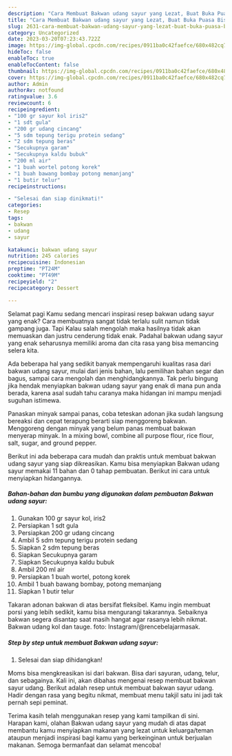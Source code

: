 ```yaml
---
description: "Cara Membuat Bakwan udang sayur yang Lezat, Buat Buka Puasa Bisa Manjain Lidah"
title: "Cara Membuat Bakwan udang sayur yang Lezat, Buat Buka Puasa Bisa Manjain Lidah"
slug: 2631-cara-membuat-bakwan-udang-sayur-yang-lezat-buat-buka-puasa-bisa-manjain-lidah
category: Uncategorized
date: 2023-03-20T07:23:43.722Z
image: https://img-global.cpcdn.com/recipes/0911ba0c42faefce/680x482cq70/bakwan-udang-sayur-foto-resep-utama.jpg
hideToc: false
enableToc: true
enableTocContent: false
thumbnail: https://img-global.cpcdn.com/recipes/0911ba0c42faefce/680x482cq70/bakwan-udang-sayur-foto-resep-utama.jpg
cover: https://img-global.cpcdn.com/recipes/0911ba0c42faefce/680x482cq70/bakwan-udang-sayur-foto-resep-utama.jpg
author: Admin
authorAv: notfound
ratingvalue: 3.6
reviewcount: 6
recipeingredient:
- "100 gr sayur kol iris2"
- "1 sdt gula"
- "200 gr udang cincang"
- "5 sdm tepung terigu protein sedang"
- "2 sdm tepung beras"
- "Secukupnya garam"
- "Secukupnya kaldu bubuk"
- "200 ml air"
- "1 buah wortel potong korek"
- "1 buah bawang bombay potong memanjang"
- "1 butir telur"
recipeinstructions:

- "Selesai dan siap dinikmati!"
categories:
- Resep
tags:
- bakwan
- udang
- sayur

katakunci: bakwan udang sayur 
nutrition: 245 calories
recipecuisine: Indonesian
preptime: "PT24M"
cooktime: "PT49M"
recipeyield: "2"
recipecategory: Dessert

---
```



Selamat pagi Kamu sedang mencari inspirasi resep bakwan udang sayur yang enak? Cara membuatnya sangat tidak terlalu sulit namun tidak gampang juga. Tapi Kalau salah mengolah maka hasilnya tidak akan memuaskan dan justru cenderung tidak enak. Padahal bakwan udang sayur yang enak seharusnya memiliki aroma dan cita rasa yang bisa memancing selera kita.


Ada beberapa hal yang sedikit banyak mempengaruhi kualitas rasa dari bakwan udang sayur, mulai dari jenis bahan, lalu pemilihan bahan segar dan bagus, sampai cara mengolah dan menghidangkannya. Tak perlu bingung jika hendak menyiapkan bakwan udang sayur yang enak di mana pun anda berada, karena asal sudah tahu caranya maka hidangan ini mampu menjadi suguhan istimewa.

Panaskan minyak sampai panas, coba teteskan adonan jika sudah langsung bereaksi dan cepat terapung berarti siap menggoreng bakwan. Menggoreng dengan minyak yang belum panas membuat bakwan menyerap minyak. In a mixing bowl, combine all purpose flour, rice flour, salt, sugar, and ground pepper.


Berikut ini ada beberapa cara mudah dan praktis untuk membuat bakwan udang sayur yang siap dikreasikan. Kamu bisa menyiapkan Bakwan udang sayur memakai 11 bahan dan 0 tahap pembuatan. Berikut ini cara untuk menyiapkan hidangannya.

<!--inarticleads1-->

##### Bahan-bahan dan bumbu yang digunakan dalam pembuatan Bakwan udang sayur:

1. Gunakan 100 gr sayur kol, iris2
1. Persiapkan 1 sdt gula
1. Persiapkan 200 gr udang cincang
1. Ambil 5 sdm tepung terigu protein sedang
1. Siapkan 2 sdm tepung beras
1. Siapkan Secukupnya garam
1. Siapkan Secukupnya kaldu bubuk
1. Ambil 200 ml air
1. Persiapkan 1 buah wortel, potong korek
1. Ambil 1 buah bawang bombay, potong memanjang
1. Siapkan 1 butir telur


Takaran adonan bakwan di atas bersifat fleksibel. Kamu ingin membuat porsi yang lebih sedikit, kamu bisa mengurangi takarannya. Sebaiknya bakwan segera disantap saat masih hangat agar rasanya lebih nikmat. Bakwan udang kol dan tauge. foto: Instagram/@rencebelajarmasak. 

<!--inarticleads2-->

##### Step by step untuk membuat Bakwan udang sayur:


1. Selesai dan siap dihidangkan!

Moms bisa mengkreasikan isi dari bakwan. Bisa dari sayuran, udang, telur, dan sebagainya. Kali ini, akan dibahas mengenai resep membuat bakwan sayur udang. Berikut adalah resep untuk membuat bakwan sayur udang. Hadir dengan rasa yang begitu nikmat, membuat menu takjil satu ini jadi tak pernah sepi peminat. 

Terima kasih telah menggunakan resep yang kami tampilkan di sini. Harapan kami, olahan Bakwan udang sayur yang mudah di atas dapat membantu kamu menyiapkan makanan yang lezat untuk keluarga/teman ataupun menjadi inspirasi bagi kamu yang berkeinginan untuk berjualan makanan. Semoga bermanfaat dan selamat mencoba!
